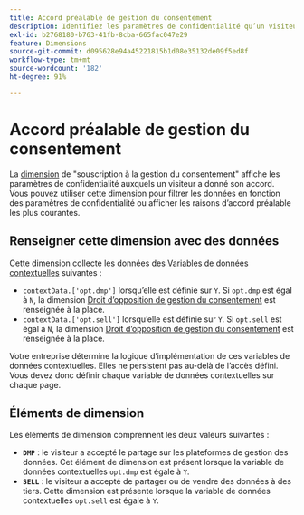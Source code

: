 ```yaml
---
title: Accord préalable de gestion du consentement
description: Identifiez les paramètres de confidentialité qu’un visiteur a acceptés.
exl-id: b2768180-b763-41fb-8cba-665fac047e29
feature: Dimensions
source-git-commit: d095628e94a45221815b1d08e35132de09f5ed8f
workflow-type: tm+mt
source-wordcount: '182'
ht-degree: 91%

---
```


# Accord préalable de gestion du consentement

La [dimension](overview.md) de &quot;souscription à la gestion du consentement&quot; affiche les paramètres de confidentialité auxquels un visiteur a donné son accord. Vous pouvez utiliser cette dimension pour filtrer les données en fonction des paramètres de confidentialité ou afficher les raisons d’accord préalable les plus courantes.

## Renseigner cette dimension avec des données

Cette dimension collecte les données des [Variables de données contextuelles](/help/implement/vars/page-vars/contextdata.md) suivantes :

* `contextData.['opt.dmp']` lorsqu’elle est définie sur `Y`. Si `opt.dmp` est égal à `N`, la dimension [Droit d’opposition de gestion du consentement](cm-opt-out.md) est renseignée à la place.
* `contextData.['opt.sell']` lorsqu’elle est définie sur `Y`. Si `opt.sell` est égal à `N`, la dimension [Droit d’opposition de gestion du consentement](cm-opt-out.md) est renseignée à la place.

Votre entreprise détermine la logique d’implémentation de ces variables de données contextuelles. Elles ne persistent pas au-delà de l’accès défini. Vous devez donc définir chaque variable de données contextuelles sur chaque page.

## Éléments de dimension

Les éléments de dimension comprennent les deux valeurs suivantes :

* **`DMP`** : le visiteur a accepté le partage sur les plateformes de gestion des données. Cet élément de dimension est présent lorsque la variable de données contextuelles `opt.dmp` est égale à `Y`.
* **`SELL`** : le visiteur a accepté de partager ou de vendre des données à des tiers. Cette dimension est présente lorsque la variable de données contextuelles `opt.sell` est égale à `Y`.

